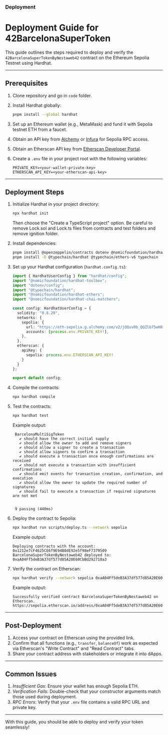 
### **Deployment**

# **Deployment Guide for 42BarcelonaSuperToken**

This guide outlines the steps required to deploy and verify the `42BarcelonaSuperTokenByNestaweb42` contract on the Ethereum Sepolia Testnet using Hardhat.

---

## **Prerequisites**
1. Clone repository and go in ```code``` folder.
2. Install Hardhat globally:
    ```bash
    pnpm install --global hardhat
    ```

3. Set up an Ethereum wallet (e.g., MetaMask) and fund it with Sepolia testnet ETH from a faucet.

4. Obtain an API key from [Alchemy](https://www.alchemy.com/) or [Infura](https://infura.io/) for Sepolia RPC access.

5. Obtain an Etherscan API key from [Etherscan Developer Portal](https://etherscan.io/apis).

6. Create a `.env` file in your project root with the following variables:
    ```
    PRIVATE_KEY=<your-wallet-private-key>
    ETHERSCAN_API_KEY=<your-etherscan-api-key>
    ```

---

## **Deployment Steps**
1. Initialize Hardhat in your project directory:
    ```bash
    npx hardhat init
    ```
    Then choose the "Create a TypeScript project" option.
    Be careful to remove Lock.sol and Lock.ts files from contracts and test folders and remove ignition folder.

2. Install dependencies:
    ```bash
    pnpm install @openzeppelin/contracts dotenv @nomicfoundation/hardhat-toolbox
    pnpm install -D @typechain/hardhat @typechain/ethers-v6 typechain
    ```

3. Set up your Hardhat configuration (`hardhat.config.ts`):
    ```typescript
    import { HardhatUserConfig } from "hardhat/config";
    import "@nomicfoundation/hardhat-toolbox";
    import "dotenv/config";
    import "@typechain/hardhat";
    import "@nomicfoundation/hardhat-ethers";
    import "@nomicfoundation/hardhat-chai-matchers";

    const config: HardhatUserConfig = {
      solidity: "0.8.20",
      networks: {
        sepolia: {
          url: "https://eth-sepolia.g.alchemy.com/v2/jQQuvRb_QQZlb75wH82me_VfiFndzTAQ",
          accounts: [process.env.PRIVATE_KEY!],
        },
      },
      etherscan: {
        apiKey: {
          sepolia: process.env.ETHERSCAN_API_KEY!
        }
      }
    };

    export default config;
    ```

4. Compile the contracts:
    ```bash
    npx hardhat compile
    ```

5. Test the contracts:
    ```bash
    npx hardhat test
    ```
   Example output:
   ```
    BarcelonaMultiSigToken
      ✔ should have the correct initial supply
      ✔ should allow the owner to add and remove signers
      ✔ should allow a signer to create a transaction
      ✔ should allow signers to confirm a transaction
      ✔ should execute a transaction once enough confirmations are received
      ✔ should not execute a transaction with insufficient confirmations
      ✔ should emit events for transaction creation, confirmation, and execution
      ✔ should allow the owner to update the required number of signatures
      ✔ should fail to execute a transaction if required signatures are not met


    9 passing (440ms)
   ```

6. Deploy the contract to Sepolia:
    ```bash
    npx hardhat run scripts/deploy.ts --network sepolia
    ```
   Example output:
   ```
   Deploying contracts with the account: 0x1212e7cF4625CE6f9E94B0dE92e5f98eF7379509
   BarcelonaSuperTokenByNestaweb42 deployed to: 0xaA04Ff5deB3A37df577d85A20E60CbBd292718a3
   ```

7. Verify the contract on Etherscan:
    ```bash
    npx hardhat verify --network sepolia 0xaA04Ff5deB3A37df577d85A20E60CbBd292718a3
    ```
   Example output:
   ```
   Successfully verified contract BarcelonaSuperTokenByNestaweb42 on Etherscan.
   https://sepolia.etherscan.io/address/0xaA04Ff5deB3A37df577d85A20E60CbBd292718a3#code
   ```

---

## **Post-Deployment**
1. Access your contract on Etherscan using the provided link.
2. Confirm that all functions (e.g., `transfer`, `balanceOf`) work as expected via Etherscan's "Write Contract" and "Read Contract" tabs.
3. Share your contract address with stakeholders or integrate it into dApps.

---

## **Common Issues**
1. *Insufficient Gas*: Ensure your wallet has enough Sepolia ETH.
2. *Verification Fails*: Double-check that your constructor arguments match those used during deployment.
3. *RPC Errors*: Verify that your `.env` file contains a valid RPC URL and private key.

---

With this guide, you should be able to deploy and verify your token seamlessly!